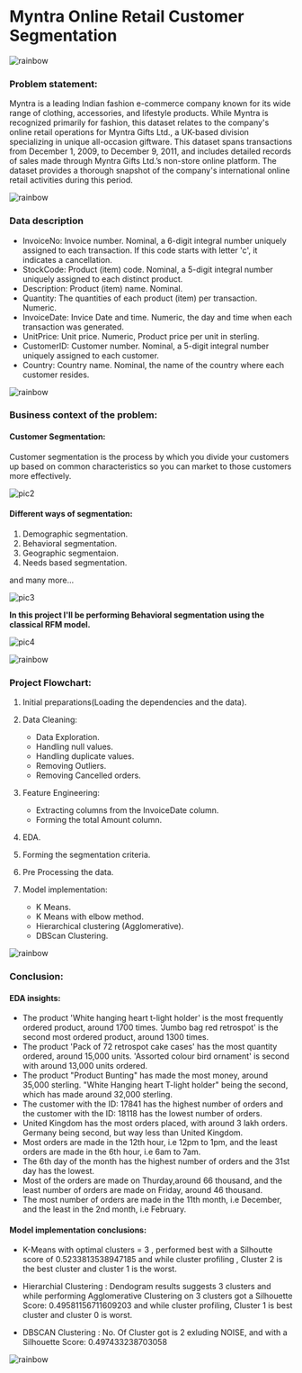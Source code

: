 # Myntra Online Retail Customer Segmentation

![rainbow](https://user-images.githubusercontent.com/85065799/204543278-26c507b6-400a-42e0-852f-2e09362f6e12.png)

### <b>Problem statement:</b>
Myntra is a leading Indian fashion e-commerce company known for its wide range of clothing, accessories, and lifestyle products. While Myntra is recognized primarily for fashion, this dataset relates to the company's online retail operations for Myntra Gifts Ltd., a UK-based division specializing in unique all-occasion giftware. This dataset spans transactions from December 1, 2009, to December 9, 2011, and includes detailed records of sales made through Myntra Gifts Ltd.’s non-store online platform. The dataset provides a thorough snapshot of the company's international online retail activities during this period.

![rainbow](https://user-images.githubusercontent.com/85065799/204543278-26c507b6-400a-42e0-852f-2e09362f6e12.png)

### <b>Data description </b>

* InvoiceNo: Invoice number. Nominal, a 6-digit integral number uniquely assigned to each transaction. If this code starts with letter 'c', it indicates a cancellation.
* StockCode: Product (item) code. Nominal, a 5-digit integral number uniquely assigned to each distinct product.
* Description: Product (item) name. Nominal.
* Quantity: The quantities of each product (item) per transaction. Numeric.
* InvoiceDate: Invice Date and time. Numeric, the day and time when each transaction was generated.
* UnitPrice: Unit price. Numeric, Product price per unit in sterling.
* CustomerID: Customer number. Nominal, a 5-digit integral number uniquely assigned to each customer.
* Country: Country name. Nominal, the name of the country where each customer resides.

![rainbow](https://user-images.githubusercontent.com/85065799/204543278-26c507b6-400a-42e0-852f-2e09362f6e12.png)

### <b>Business context of the problem:</b>

#### <b>Customer Segmentation:</b>
Customer segmentation is the process by which you divide your customers up based on common characteristics so you can market to those customers more effectively.

![pic2](https://user-images.githubusercontent.com/85065799/204151765-54a15ea0-b073-4746-abd9-4b95fa685312.jpg)

#### <b>Different ways of segmentation:</b>

1. Demographic segmentation.
2. Behavioral segmentation.
3. Geographic segmentaion.
4. Needs based segmentation.
  
  and many more... 
  
  

![pic3](https://user-images.githubusercontent.com/85065799/204151805-1648d8ea-d291-4170-bafd-05615df181ee.jpg)

<b>In this project I'll be performing Behavioral segmentation using the classical RFM model.</b>

![pic4](https://user-images.githubusercontent.com/85065799/204151812-045c09d1-300b-4d6b-9c0a-1b62b3d2df69.png)

![rainbow](https://user-images.githubusercontent.com/85065799/204543278-26c507b6-400a-42e0-852f-2e09362f6e12.png)

### <b>Project Flowchart:</b>
1. Initial preparations(Loading the dependencies and the data).

2. Data Cleaning:
   * Data Exploration.
   * Handling null values.
   * Handling duplicate values.
   * Removing Outliers.
   * Removing Cancelled orders.

3. Feature Engineering:
   * Extracting columns from the InvoiceDate column.
   * Forming the total Amount column.
  
4. EDA.

5. Forming the segmentation criteria.

6. Pre Processing the data.

7. Model implementation:
   * K Means.
   * K Means with elbow method.
   * Hierarchical clustering (Agglomerative).
   * DBScan Clustering.

![rainbow](https://user-images.githubusercontent.com/85065799/204543278-26c507b6-400a-42e0-852f-2e09362f6e12.png)

### <b>Conclusion:</b>

#### <b>EDA insights:</b>
  * The product 'White hanging heart t-light holder' is the most frequently ordered product, around 1700 times. 'Jumbo bag red retrospot' is the second most ordered product, around 1300 times.
  * The product 'Pack of 72 retrospot cake cases' has the most quantity ordered, around 15,000 units. 'Assorted colour bird ornament' is second with around 13,000 units ordered.
  * The product "Product Bunting" has made the most money, around 35,000 sterling. "White Hanging heart T-light holder" being the second, which has made around 32,000 sterling.
  * The customer with the ID: 17841 has the highest number of orders and the customer with the ID: 18118 has the lowest number of orders.
  * United Kingdom has the most orders placed, with around 3 lakh orders. Germany being second, but way less than United Kingdom.
  * Most orders are made in the 12th hour, i.e 12pm to 1pm, and the least orders are made in the 6th hour, i.e 6am to 7am.
  * The 6th day of the month has the highest number of orders and the 31st day has the lowest.
  * Most of the orders are made on Thurday,around 66 thousand, and the least number of orders are made on Friday, around 46 thousand.
  * The most number of orders are made in the 11th month, i.e December, and the least in the 2nd month, i.e February.
  
#### <b>Model implementation conclusions:</b>
  * K-Means with optimal clusters = 3 , performed best with a Silhoutte score of 0.5233813538947185 and while cluster profiling , Cluster 2 is the best cluster 
    and cluster 1 is the worst.

  * Hierarchial Clustering : Dendogram results suggests 3 clusters and while performing Agglomerative Clustering on 3 clusters got a Silhouette Score: 
   0.49581156711609203 and while cluster profiling, Cluster 1 is best cluster and cluster 0 is worst.

  * DBSCAN Clustering : No. Of Cluster got is 2 exluding NOISE, and with a Silhouette Score: 0.497433238703058
 
  

  
![rainbow](https://user-images.githubusercontent.com/85065799/204543278-26c507b6-400a-42e0-852f-2e09362f6e12.png)
